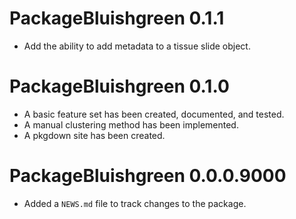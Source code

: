 # PackageBluishgreen 0.1.1

- Add the ability to add metadata to a tissue slide object.

# PackageBluishgreen 0.1.0

- A basic feature set has been created, documented, and tested.
- A manual clustering method has been implemented.
- A pkgdown site has been created.

# PackageBluishgreen 0.0.0.9000

- Added a `NEWS.md` file to track changes to the package.
